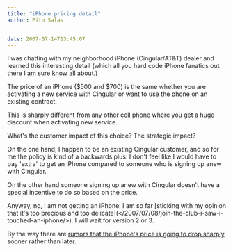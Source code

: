```yaml
---
title: "iPhone pricing detail"
author: Pito Salas


date: 2007-07-14T13:45:07
---
```




I was chatting with my neighborhood iPhone (Cingular/AT&T) dealer and learned
this interesting detail (which all you hard code iPhone fanatics out there I
am sure know all about.)

The price of an iPhone ($500 and $700) is the same whether you are activating
a new service with Cingular or want to use the phone on an existing contract.

This is sharply different from any other cell phone where you get a huge
discount when activating new service.

What's the customer impact of this choice? The strategic impact?

On the one hand, I happen to be an existing Cingular customer, and so for me
the policy is kind of a backwards plus: I don't feel like I would have to pay
'extra' to get an iPhone compared to someone who is signing up anew with
Cingular.

On the other hand someone signing up anew with Cingular doesn't have a special
incentive to do so based on the price.

Anyway, no, I am not getting an iPhone. I am so far [sticking with my opinion
that it's too precious and too delicate](</2007/07/08/join-the-club-i-saw-i-
touched-an-iphone/>). I will wait for version 2 or 3.

By the way there are [rumors that the iPhone's price is going to drop
sharply](<http://news.zdnet.com/2100-9595_22-6151185.html>) sooner rather than
later.


